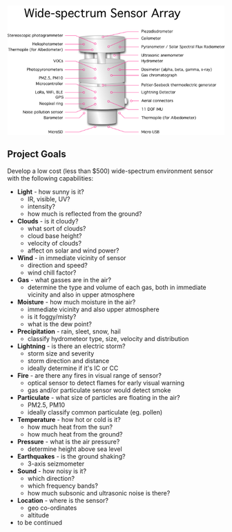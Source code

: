 ![Sensor Array](sensor.png)

## Project Goals

Develop a low cost (less than $500) wide-spectrum environment sensor with the following capabilities:

* **Light** - how sunny is it?
    * IR, visible, UV?
    * intensity?
    * how much is reflected from the ground?
* **Clouds** - is it cloudy?
    * what sort of clouds?
    * cloud base height?
    * velocity of clouds?
    * affect on solar and wind power?
* **Wind** - in immediate vicinity of sensor
    * direction and speed?
    * wind chill factor?
* **Gas** - what gasses are in the air?
    * determine the type and volume of each gas, both in immediate vicinity and also in upper atmosphere
* **Moisture** - how much moisture in the air?
    * immediate vicinity and also upper atmosphere
    * is it foggy/misty?
    * what is the dew point?
* **Precipitation** - rain, sleet, snow, hail
    * classify hydrometeor type, size, velocity and distribution
* **Lightning** - is there an electric storm?
    * storm size and severity
    * storm direction and distance
    * ideally determine if it's IC or CC
* **Fire** - are there any fires in visual range of sensor?
    * optical sensor to detect flames for early visual warning
    * gas and/or particulate sensor would detect smoke
* **Particulate** - what size of particles are floating in the air?
    * PM2.5, PM10
    * ideally classify common particulate (eg. pollen)
* **Temperature** - how hot or cold is it?
    * how much heat from the sun?
    * how much heat from the ground?
* **Pressure** - what is the air pressure?
    * determine height above sea level
* **Earthquakes** - is the ground shaking?
    * 3-axis seizmometer
* **Sound** - how noisy is it?
    * which direction?
    * which frequency bands?
    * how much subsonic and ultrasonic noise is there?
* **Location** - where is the sensor?
    * geo co-ordinates
    * altitude
* to be continued
